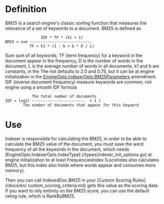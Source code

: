 # Definition

BM25 is a search engine's classic sorting function that measures the relevance of a set of keywords to a document. BM25 is defined as

                    IDF * TF * (k1 + 1)
    BM25 = sum ----------------------------
               TF + k1 * (1 - b + b * D / L)

Sum sum of all keywords, TF (term frequency) for a keyword in the document appear in the frequency, D is the number of words in the document, L is the average number of words in all documents, k1 and b are constants, in the The riot defaults to 2.0 and 0.75, but it can be at engine initialization in the  [EngineOpts.IndexerOpts.BM25Parameters](/types/indexer_init_options.go) amendment. IDF (inverse document frequency) measure keywords are common, riot engine using a smooth IDF formula

                The total number of documents
    IDF = log2( ------------------------  + 1 )
            The number of documents that appear for this keyword
# Use

Indexer is responsible for calculating the BM25, in order to be able to calculate the BM25 value of the document, you must save the word frequency of all the keywords in the document, which needs [EngineOpts.IndexerOpts.IndexType] (/types/indexer_init_options.go) at engine initialization to at least FrequenciesIndex (LocsIndex also calculates BM25, but this index also holds where words appear and consumes more memory).

Then you can call IndexedDoc.BM25 in your [Custom Scoring Rules] (/docs/en/ custom_scoring_criteria.md) gets this value as the scoring data. If you want to rely entirely on the BM25 score, you can use the default rating rule, which is RankByBM25.


